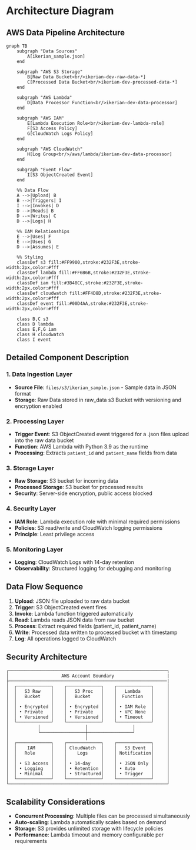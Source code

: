 # Architecture Diagram

## AWS Data Pipeline Architecture

```mermaid
graph TB
    subgraph "Data Sources"
        A[ikerian_sample.json]
    end
    
    subgraph "AWS S3 Storage"
        B[Raw Data Bucket<br/>ikerian-dev-raw-data-*]
        C[Processed Data Bucket<br/>ikerian-dev-processed-data-*]
    end
    
    subgraph "AWS Lambda"
        D[Data Processor Function<br/>ikerian-dev-data-processor]
    end
    
    subgraph "AWS IAM"
        E[Lambda Execution Role<br/>ikerian-dev-lambda-role]
        F[S3 Access Policy]
        G[CloudWatch Logs Policy]
    end
    
    subgraph "AWS CloudWatch"
        H[Log Group<br/>/aws/lambda/ikerian-dev-data-processor]
    end
    
    subgraph "Event Flow"
        I[S3 ObjectCreated Event]
    end
    
    %% Data Flow
    A -->|Upload| B
    B -->|Triggers| I
    I -->|Invokes| D
    D -->|Reads| B
    D -->|Writes| C
    D -->|Logs| H
    
    %% IAM Relationships
    E -->|Uses| F
    E -->|Uses| G
    D -->|Assumes| E
    
    %% Styling
    classDef s3 fill:#FF9900,stroke:#232F3E,stroke-width:2px,color:#fff
    classDef lambda fill:#FF6B6B,stroke:#232F3E,stroke-width:2px,color:#fff
    classDef iam fill:#3B48CC,stroke:#232F3E,stroke-width:2px,color:#fff
    classDef cloudwatch fill:#FF4D8D,stroke:#232F3E,stroke-width:2px,color:#fff
    classDef event fill:#00D4AA,stroke:#232F3E,stroke-width:2px,color:#fff
    
    class B,C s3
    class D lambda
    class E,F,G iam
    class H cloudwatch
    class I event
```

## Detailed Component Description

### 1. Data Ingestion Layer
- **Source File**: `files/s3/ikerian_sample.json` - Sample data in JSON format
- **Storage**: Raw Data stored in raw_data s3 Bucket with versioning and encryption enabled

### 2. Processing Layer
- **Trigger Event**: S3 ObjectCreated event triggered for a .json files upload into the raw data bucket
- **Function**: AWS Lambda with Python 3.9 as the runtime
- **Processing**: Extracts `patient_id` and `patient_name` fields from data

### 3. Storage Layer
- **Raw Storage**: S3 bucket for incoming data
- **Processed Storage**: S3 bucket for processed results
- **Security**: Server-side encryption, public access blocked

### 4. Security Layer
- **IAM Role**: Lambda execution role with minimal required permissions
- **Policies**: S3 read/write and CloudWatch logging permissions
- **Principle**: Least privilege access

### 5. Monitoring Layer
- **Logging**: CloudWatch Logs with 14-day retention
- **Observability**: Structured logging for debugging and monitoring

## Data Flow Sequence

1. **Upload**: JSON file uploaded to raw data bucket
2. **Trigger**: S3 ObjectCreated event fires
3. **Invoke**: Lambda function triggered automatically
4. **Read**: Lambda reads JSON data from raw bucket
5. **Process**: Extract required fields (patient_id, patient_name)
6. **Write**: Processed data written to processed bucket with timestamp
7. **Log**: All operations logged to CloudWatch

## Security Architecture

```
┌────────────────────────────────────────────────────────────┐
│                    AWS Account Boundary                    | 
├────────────────────────────────────────────────────────────|
│  ┌─────────────┐    ┌─────────────┐    ┌─────────────┐     │
│  │   S3 Raw    │    │   S3 Proc   │    │   Lambda    │     │
│  │   Bucket    │    │   Bucket    │    │  Function   │     │
│  │             │    │             │    │             │     │
│  │ • Encrypted │    │ • Encrypted │    │ • IAM Role  │     │
│  │ • Private   │    │ • Private   │    │ • VPC None  │     │
│  │ • Versioned │    │ • Versioned │    │ • Timeout   │     │
│  └─────────────┘    └─────────────┘    └─────────────┘     │
│           │                 │                 │            │
│           └─────────────────┼─────────────────┘            │
│                             │                              │
│  ┌─────────────┐    ┌─────────────┐    ┌─────────────┐     │
│  │    IAM      │    │ CloudWatch  │    │   S3 Event  │     │
│  │   Role      │    │    Logs     │    │ Notification│     │
│  │             │    │             │    │             │     │
│  │ • S3 Access │    │ • 14-day    │    │ • JSON Only │     │
│  │ • Logging   │    │ • Retention │    │ • Auto      │     │
│  │ • Minimal   │    │ • Structured│    │ • Trigger   │     │
│  └─────────────┘    └─────────────┘    └─────────────┘     │
└────────────────────────────────────────────────────────────┘
```

## Scalability Considerations

- **Concurrent Processing**: Multiple files can be processed simultaneously
- **Auto-scaling**: Lambda automatically scales based on demand
- **Storage**: S3 provides unlimited storage with lifecycle policies
- **Performance**: Lambda timeout and memory configurable per requirements
